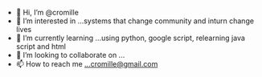 - 👋 Hi, I’m @cromille
- 👀 I’m interested in ...systems that change community and inturn change lives 
- 🌱 I’m currently learning ...using python, google script, relearning java script and html
- 💞️ I’m looking to collaborate on ...
- 📫 How to reach me ...cromille@gmail.com

<!---
cromille/cromille is a ✨ special ✨ repository because its `README.md` (this file) appears on your GitHub profile.
You can click the Preview link to take a look at your changes.
--->
